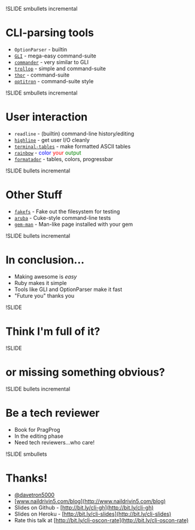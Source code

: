 !SLIDE smbullets incremental
# CLI-parsing tools
* `OptionParser` - builtin
* [`GLI`](http://github.com/davetron5000/gli/) - mega-easy command-suite
* [`commander`](http://visionmedia.github.com/commander/) - very similar to GLI
* [`trollop`](http://trollop.rubyforge.org/) - simple and command-suite
* [`thor`](http://github.com/wycats/thor) - command-suite
* [`optitron`](https://github.com/joshbuddy/optitron) - command-suite style

!SLIDE smbullets incremental
# User interaction
* `readline` - (builtin) command-line history/editing
* [`highline`](http://highline.rubyforge.org/) - get user I/O cleanly
* [`terminal-tables`](http://github.com/visionmedia/terminal-table) - make formatted ASCII tables
* [`rainbow`](http://github.com/sickill/rainbow) - <font color="blue">color</font> <font color="red">your</font> <font color="green">output</font>
* [`formatador`](https://github.com/geemus/formatador) - tables, colors, progressbar

!SLIDE bullets incremental
# Other Stuff
* [`fakefs`](https://github.com/defunkt/fakefs) - Fake out the filesystem for testing
* [`aruba`](https://github.com/aslakhellesoy/aruba) - Cuke-style command-line tests
* [`gem-man`](https://github.com/defunkt/gem-man) - Man-like page installed with your gem

!SLIDE bullets incremental
# In conclusion...
* Making awesome is *easy*
* Ruby makes it simple
* Tools like GLI and OptionParser make it fast
* "Future you" thanks you

!SLIDE 
# Think I'm full of it?

!SLIDE 
# or missing something obvious?

!SLIDE bullets incremental
# Be a tech reviewer
* Book for PragProg
* In the editing phase
* Need tech reviewers...who care!

!SLIDE smbullets
# Thanks!
* [@davetron5000](http://www.twitter.com/davetron5000)
* [www.naildrivin5.com/blog](http://www.naildrivin5.com/blog)
* Slides on Github - [http://bit.ly/cli-gh](http://bit.ly/cli-gh)
* Slides on Heroku - [http://bit.ly/cli-slides](http://bit.ly/cli-slides)
* Rate this talk at [http://bit.ly/cli-oscon-rate](http://bit.ly/cli-oscon-rate)
